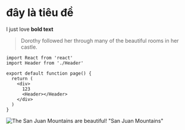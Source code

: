 # đây là tiêu đề
I just love **bold text**
> Dorothy followed her through many of the beautiful rooms in her castle.
>
``` JSX
import React from 'react'
import Header from './Header'

export default function page() {
  return (
    <div>
      123
      <Header></Header>
    </div>
  )
}

```

![The San Juan Mountains are beautiful!](https://mdg.imgix.net/assets/images/san-juan-mountains.jpg?auto=format&fit=clip&q=40&w=1080) "San Juan Mountains"
